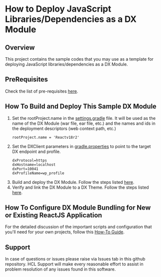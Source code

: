 # How to Deploy JavaScript Libraries/Dependencies as a DX Module

## Overview
This project contains the sample codes that you may use as a template for deploying JavaScript libraries/dependencies as a DX Module.

## PreRequisites
Check the list of pre-requisites [here](https://opensource.hcltechsw.com/digital-experience/CF207/guide_me/tutorials/scriptapps/pre_requisites/).

## How To Build and Deploy This Sample DX Module
1. Set the rootProject.name in the [settings.gradle](DxModule/settings.gradle) file. It will be used as the name of the DX Module (war file, ear file, etc.) and the names and ids in the deployment descriptors (web context path, etc.)
    ```
   rootProject.name = 'Reactv18r2'
    ```
2. Set the DXClient parameters in [gradle.properties](DxModule/gradle.properties) to point to the target DX endpoint and profile.
    ```
   dxProtocol=https
   dxHostname=localhost
   dxPort=10041
   dxProfileName=wp_profile
    ```
3. Build and deploy the DX Module. Follow the steps listed [here](https://opensource.hcltechsw.com/digital-experience/CF207/guide_me/tutorials/scriptapps/common-setup/build-and-deploy/build_and_deploy_dx_modules/).
4. Verify and link the DX Module to a DX Theme. Follow the steps listed [here](https://opensource.hcltechsw.com/digital-experience/CF207/guide_me/tutorials/scriptapps/common-setup/post-deployment/verify_link_module_to_theme/).


## How To Configure DX Module Bundling for New or Existing ReactJS Application
For the detailed discussion of the important scripts and configuration that you'll need for your own projects, follow this [How-To Guide](https://opensource.hcltechsw.com/digital-experience/CF207/guide_me/tutorials/scriptapps/how_to/02_dependencies_as_module/).


## Support

In case of questions or issues please raise via Issues tab in this github repository. HCL Support will make every reasonable effort to assist in problem resolution of any issues found in this software.
